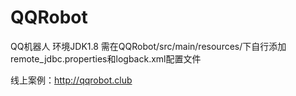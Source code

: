 # QQRobot
QQ机器人 环境JDK1.8
需在QQRobot/src/main/resources/下自行添加remote_jdbc.properties和logback.xml配置文件

线上案例：http://qqrobot.club
